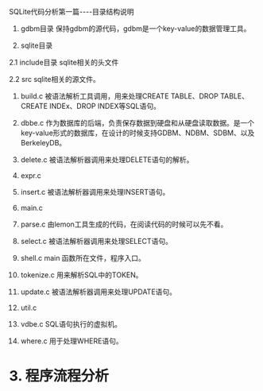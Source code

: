 SQLite代码分析第一篇----目录结构说明

1. gdbm目录
保持gdbm的源代码，gdbm是一个key-value的数据管理工具。

2. sqlite目录

2.1 include目录
sqlite相关的头文件

2.2 src
sqlite相关的源文件。

1. build.c
被语法解析工具调用，用来处理CREATE TABLE、DROP TABLE、CREATE INDEx、DROP INDEX等SQL语句。

2. dbbe.c
作为数据库的后端，负责保存数据到硬盘和从硬盘读取数据。是一个key-value形式的数据库，在设计的时候支持GDBM、NDBM、SDBM、以及BerkeleyDB。

3. delete.c
被语法解析器调用来处理DELETE语句的解析。

4. expr.c

5. insert.c
被语法解析器调用来处理INSERT语句。

6. main.c

7. parse.c
由lemon工具生成的代码，在阅读代码的时候可以先不看。

8. select.c
被语法解析器调用来处理SELECT语句。

9. shell.c
main 函数所在文件，程序入口。

10. tokenize.c
用来解析SQL中的TOKEN。

11. update.c
被语法解析器调用来处理UPDATE语句。

12. util.c

13. vdbe.c
SQL语句执行的虚拟机。

14. where.c
用于处理WHERE语句。

# 3. 程序流程分析
